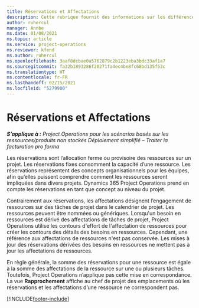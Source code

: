 ```yaml
---
title: Réservations et Affectations
description: Cette rubrique fournit des informations sur les différences entre les réservations de ressources et les affectations de ressources.
author: ruhercul
manager: Annbe
ms.date: 01/08/2021
ms.topic: article
ms.service: project-operations
ms.reviewer: kfend
ms.author: ruhercul
ms.openlocfilehash: 3aaf8dcbae0a5762879c2b1223eba3bdc33af1a7
ms.sourcegitcommit: fa32b1893286f20271fa4ec4be8fc68bd135f53c
ms.translationtype: HT
ms.contentlocale: fr-FR
ms.lasthandoff: 02/15/2021
ms.locfileid: "5279900"
---
```

# <a name="bookings-vs-assignments"></a>Réservations et Affectations

_**S’applique à :** Project Operations pour les scénarios basés sur les ressources/produits non stockés Déploiement simplifié – Traiter la facturation pro forma_

Les réservations sont l’allocation ferme ou provisoire des ressources sur un projet. Les réservations fixes consomment la capacité d’une ressource. Les réservations représentent des concepts organisationnels pour les équipes, afin qu’elles puissent comprendre comment les ressources seront impliquées dans divers projets. Dynamics 365 Project Operations prend en compte les réservations en tant que concept au niveau du projet. 

Contrairement aux réservations, les affectations désignent l’engagement de ressources sur des tâches de projet dans le calendrier de projet. Les ressources peuvent être nommées ou génériques.  Lorsqu'un besoin en ressources est dérivé des affectations de tâches de projet, Project Operations utilise les contours d'effort de l'affectation de ressources pour créer les contours des détails des besoins en ressources. Cependant, une référence aux affectations de ressources n'est pas conservée. Les mises à jour des réservations dérivées des besoins en ressources ne mettent pas à jour les affectations de ressources.

En règle générale, la somme des réservations pour une ressource est égale à la somme des affectations de la ressource sur une ou plusieurs tâches. Toutefois, Project Operations n’applique pas cette mise en correspondance. La vue **Rapprochement** affiche au chef de projet des emplacements où les réservations et les affectations d’une ressource ne correspondent pas.




[!INCLUDE[footer-include](../includes/footer-banner.md)]